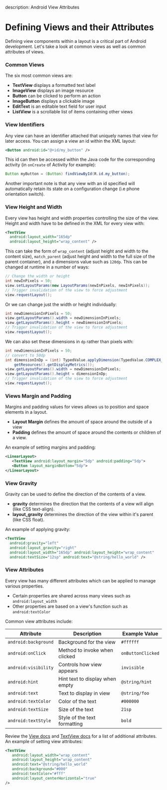 description: Android View Attributes

# Defining Views and their Attributes

Defining view components within a layout is a critical part of Android development. Let's take a look at common views as well as common attributes of views.

### Common Views

The six most common views are:

 * **TextView** displays a formatted text label
 * **ImageView** displays an image resource
 * **Button** can be clicked to perform an action
 * **ImageButton** displays a clickable image
 * **EditText** is an editable text field for user input
 * **ListView** is a scrollable list of items containing other views

### View Identifiers

Any view can have an identifier attached that uniquely names that view for later access. You can assign a view an id within the XML layout:

```xml
<Button android:id="@+id/my_button" />
```

This id can then be accessed within the Java code for the corresponding activity (in `onCreate` of Activity for example):

```java
Button myButton = (Button) findViewById(R.id.my_button);
```

Another important note is that any view with an id specified will automatically retain its state on a configuration change (i.e phone orientation switch).

### View Height and Width

Every view has height and width properties controlling the size of the view. Height and width have to be defined in the XML for every view with:

```xml
<TextView
  android:layout_width="165dp" 
  android:layout_height="wrap_content" />
```

This can take the form of `wrap_content` (adjust height and width to the content size), `match_parent` (adjust height and width to the full size of the parent container), and a dimensions value such as `120dp`. This can be changed at runtime in a number of ways:

```java
// Change the width or height
int newInPixels = 50;
view.setLayoutParams(new LayoutParams(newInPixels, newInPixels));
// Trigger invalidation of the view to force adjustment
view.requestLayout();
```

Or we can change just the width or height individually:

```java
int newDimensionInPixels = 50;
view.getLayoutParams().width = newDimensionInPixels;
view.getLayoutParams().height = newDimensionInPixels;
// Trigger invalidation of the view to force adjustment
view.requestLayout();
```

We can also set these dimensions in `dp` rather than pixels with:

```java
int newDimensionInPixels = 50;
// convert to 50dp
int dimensionInDp = (int) TypedValue.applyDimension(TypedValue.COMPLEX_UNIT_DIP, newDimensionInPixels, 
    getResources().getDisplayMetrics());
view.getLayoutParams().width = newDimensionInPixels;
view.getLayoutParams().height = dimensionInDp;
// Trigger invalidation of the view to force adjustment
view.requestLayout();
```

### Views Margin and Padding

Margins and padding values for views allows us to position and space elements in a layout.

* **Layout Margin** defines the amount of space around the outside of a view
* **Padding** defines the amount of space around the contents or children of a view.

An example of setting margins and padding:

```xml
<LinearLayout>
   <TextView android:layout_margin="5dp" android:padding="5dp">
   <Button layout_marginBottom="5dp">
</LinearLayout>
```

### View Gravity

Gravity can be used to define the direction of the contents of a view.

* **gravity** determines the direction that the contents of a view will align (like CSS text-align).
* **layout_gravity** determines the direction of the view within it's parent (like CSS float).

An example of applying gravity:

```xml
<TextView
  android:gravity="left"
  android:layout_gravity="right"
  android:layout_width="165dp" android:layout_height="wrap_content"
  android:textSize="12sp" android:text="@string/hello_world" />
```

### View Attributes

Every view has many different attributes which can be applied to manage various properties.

* Certain properties are shared across many views such as `android:layout_width`
* Other properties are based on a view's function such as `android:textColor`

Common view attributes include:

| Attribute             | Description                     | Example Value     |
| ---------             | ------------                    | ------------      |
| `android:background`  | Background for the view         | `#ffffff`         |
| `android:onClick`     | Method to invoke when clicked   | `onButtonClicked` | 
| `android:visibility`  | Controls how view appears       | `invisible`       |
| `android:hint`        | Hint text to display when empty | `@string/hint`    |
| `android:text`        | Text to display in view         | `@string/foo`     |
| `android:textColor`   | Color of the text               | `#000000`         |
| `android:textSize`    | Size of the text                | `21sp`            |
| `android:textStyle`   | Style of the text formatting    | `bold`            |

Review the [View docs](http://developer.android.com/reference/android/view/View.html) and [TextView docs](http://developer.android.com/reference/android/widget/TextView.html) for a list of additional attributes. An example of setting view attributes:

```xml
<TextView
   android:layout_width="wrap_content"
   android:layout_height="wrap_content"
   android:text="@string/hello_world"
   android:background="#000"
   android:textColor="#fff"
   android:layout_centerHorizontal="true"
/>
```